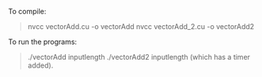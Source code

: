 To compile:
> nvcc vectorAdd.cu -o vectorAdd 
> nvcc vectorAdd_2.cu -o vectorAdd2


To run the programs:
> ./vectorAdd inputlength
> ./vectorAdd2 inputlength (which has a timer added).

